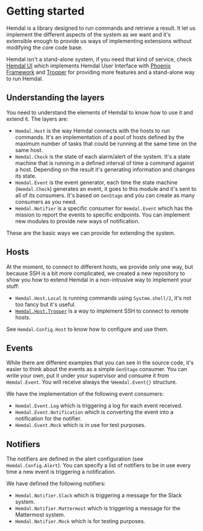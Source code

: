 # Getting started

Hemdal is a library designed to run commands and retrieve a result. It let us implement the different aspects of the system as we want and it's extensible enough to provide us ways of implementing extensions without modifying the core code base.

Hemdal isn't a stand-alone system, if you need that kind of service, check [Hemdal UI](https://github.com/altenwald/hemdal_ui) which implements Hemdal User Interface with [Phoenix Framework](https://phoenixframework.org) and [Trooper](https://github.com/army-cat/trooper) for providing more features and a stand-alone way to run Hemdal.

## Understanding the layers

You need to understand the elements of Hemdal to know how to use it and extend it. The layers are:

- `Hemdal.Host` is the way Hemdal connects with the hosts to run commands. It's an implementation of a pool of hosts defined by the maximum number of tasks that could be running at the same time on the same host.
- `Hemdal.Check` is the state of each alarm/alert of the system. It's a state machine that is running in a defined interval of time a command against a host. Depending on the result it's generating information and changes its state.
- `Hemdal.Event` is the event generator, each time the state machine (`Hemdal.Check`) generates an event, it goes to this module and it's sent to all of its consumers. It's based on `GenStage` and you can create as many consumers as you need.
- `Hemdal.Notifier` is a specific consumer for `Hemdal.Event` which has the mission to report the events to specific endpoints. You can implement new modules to provide new ways of notification.

These are the basic ways we can provide for extending the system.

## Hosts

At the moment, to connect to different hosts, we provide only one way, but because SSH is a bit more complicated, we created a new repository to show you how to extend Hemdal in a non-intrusive way to implement your stuff:

- `Hemdal.Host.Local` is running commands using `System.shell/2`, it's not too fancy but it's useful.
- [`Hemdal.Host.Trooper`](https://github.com/altenwald/hemdal_trooper) is a way to implement SSH to connect to remote hosts.

See `Hemdal.Config.Host` to know how to configure and use them.

## Events

While there are different examples that you can see in the source code, it's easier to think about the events as a simple `GenStage` consumer. You can write your own, put it under your supervisor and consume it from `Hemdal.Event`. You will receive always the `%Hemdal.Event{}` structure.

We have the implementation of the following event consumers:

- `Hemdal.Event.Log` which is triggering a log for each event received.
- `Hemdal.Event.Notification` which is converting the event into a notification for the notifier.
- `Hemdal.Event.Mock` which is in use for test purposes.

## Notifiers

The notifiers are defined in the alert configuration (see `Hemdal.Config.Alert`). You can specify a list of notifiers to be in use every time a new event is triggering a notification.

We have defined the following notifiers:

- `Hemdal.Notifier.Slack` which is triggering a message for the Slack system.
- `Hemdal.Notifier.Mattermost` which is triggering a message for the Mattermost system.
- `Hemdal.Notifier.Mock` which is for testing purposes.
